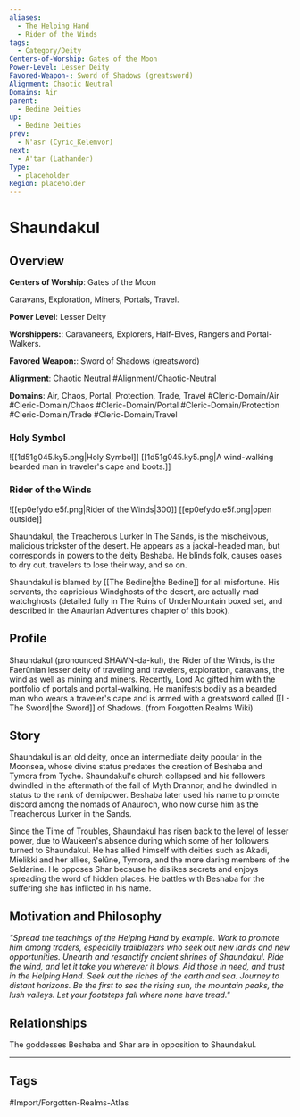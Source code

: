 ```yaml
---
aliases:
  - The Helping Hand
  - Rider of the Winds
tags:
  - Category/Deity
Centers-of-Worship: Gates of the Moon
Power-Level: Lesser Deity
Favored-Weapon-: Sword of Shadows (greatsword)
Alignment: Chaotic Neutral
Domains: Air
parent:
  - Bedine Deities
up:
  - Bedine Deities
prev:
  - N'asr (Cyric_Kelemvor)
next:
  - A'tar (Lathander)
Type:
  - placeholder
Region: placeholder
---
```

# Shaundakul
## Overview
**Centers of Worship**: Gates of the Moon

Caravans, Exploration, Miners, Portals, Travel.

**Power Level**: Lesser Deity

**Worshippers:**: Caravaneers, Explorers, Half-Elves, Rangers and Portal-Walkers.

**Favored Weapon:**: Sword of Shadows (greatsword)

**Alignment**: Chaotic Neutral
#Alignment/Chaotic-Neutral

**Domains**: Air, Chaos, Portal, Protection, Trade, Travel
#Cleric-Domain/Air #Cleric-Domain/Chaos #Cleric-Domain/Portal #Cleric-Domain/Protection #Cleric-Domain/Trade #Cleric-Domain/Travel

### Holy Symbol
![[1d51g045.ky5.png|Holy Symbol]]
[[1d51g045.ky5.png|A wind-walking bearded man in traveler's cape and boots.]]

### Rider of the Winds
![[ep0efydo.e5f.png|Rider of the Winds|300]]
[[ep0efydo.e5f.png|open outside]]

Shaundakul, the Treacherous Lurker In The Sands, is the mischeivous, malicious trickster of the desert. He appears as a jackal-headed man, but corresponds in powers to the deity Beshaba. He blinds folk, causes oases to dry out, travelers to lose their way, and so on.

Shaundakul is blamed by [[The Bedine|the Bedine]] for all misfortune. His servants, the capricious Windghosts of the desert, are actually mad watchghosts (detailed fully in The Ruins of UnderMountain boxed set, and described in the Anaurian Adventures chapter of this book).

## Profile
Shaundakul (pronounced SHAWN-da-kul), the Rider of the Winds, is the Faerûnian lesser deity of traveling and travelers, exploration, caravans, the wind as well as mining and miners. Recently, Lord Ao gifted him with the portfolio of portals and portal-walking. He manifests bodily as a bearded man who wears a traveler's cape and is armed with a greatsword called [[I - The Sword|the Sword]] of Shadows. (from Forgotten Realms Wiki)

## Story
Shaundakul is an old deity, once an intermediate deity popular in the Moonsea, whose divine status predates the creation of Beshaba and Tymora from Tyche. Shaundakul's church collapsed and his followers dwindled in the aftermath of the fall of Myth Drannor, and he dwindled in status to the rank of demipower. Beshaba later used his name to promote discord among the nomads of Anauroch, who now curse him as the Treacherous Lurker in the Sands.

Since the Time of Troubles, Shaundakul has risen back to the level of lesser power, due to Waukeen's absence during which some of her followers turned to Shaundakul. He has allied himself with deities such as Akadi, Mielikki and her allies, Selûne, Tymora, and the more daring members of the Seldarine. He opposes Shar because he dislikes secrets and enjoys spreading the word of hidden places. He battles with Beshaba for the suffering she has inflicted in his name.

## Motivation and Philosophy
*"Spread the teachings of the Helping Hand by example. Work to promote him among traders, especially trailblazers who seek out new lands and new opportunities. Unearth and resanctify ancient shrines of Shaundakul. Ride the wind, and let it take you wherever it blows. Aid those in need, and trust in the Helping Hand. Seek out the riches of the earth and sea. Journey to distant horizons. Be the first to see the rising sun, the mountain peaks, the lush valleys. Let your footsteps fall where none have tread."*

## Relationships
The goddesses Beshaba and Shar are in opposition to Shaundakul.


---
## Tags
#Import/Forgotten-Realms-Atlas

